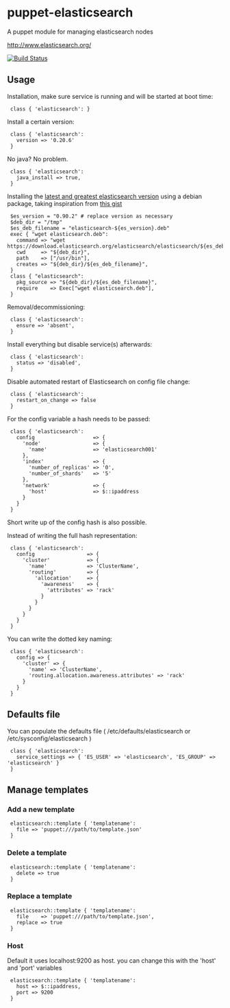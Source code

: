 # puppet-elasticsearch

A puppet module for managing elasticsearch nodes

http://www.elasticsearch.org/

[![Build Status](https://travis-ci.org/electrical/puppet-elasticsearch.png?branch=master)](https://travis-ci.org/electrical/puppet-elasticsearch)

## Usage

Installation, make sure service is running and will be started at boot time:

     class { 'elasticsearch': }

Install a certain version:

     class { 'elasticsearch':
       version => '0.20.6'
     }

No java? No problem.

     class { 'elasticsearch':
	   java_install => true,
	 }

Installing the
[latest and greatest elasticsearch version](http://www.elasticsearch.org/download/)
using a debian package, taking inspiration from
[this gist](https://gist.github.com/wingdspur/2026107)

     $es_version = "0.90.2" # replace version as necessary
     $deb_dir = "/tmp"
     $es_deb_filename = "elasticsearch-${es_version}.deb"
     exec { "wget elasticsearch.deb":
       command => "wget https://download.elasticsearch.org/elasticsearch/elasticsearch/${es_deb_filename}",
       cwd     => "${deb_dir}",
       path    => ["/usr/bin"],
       creates => "${deb_dir}/${es_deb_filename}",
     }
     class { "elasticsearch":
       pkg_source => "${deb_dir}/${es_deb_filename}",
       require    => Exec["wget elasticsearch.deb"],
     }

Removal/decommissioning:

     class { 'elasticsearch':
       ensure => 'absent',
     }

Install everything but disable service(s) afterwards:

     class { 'elasticsearch':
       status => 'disabled',
     }

Disable automated restart of Elasticsearch on config file change:

     class { 'elasticsearch':
       restart_on_change => false
     }

For the config variable a hash needs to be passed:

     class { 'elasticsearch':
       config                   => {
         'node'                 => {
           'name'               => 'elasticsearch001'
         },
         'index'                => {
           'number_of_replicas' => '0',
           'number_of_shards'   => '5'
         },
         'network'              => {
           'host'               => $::ipaddress
         }
       }
     }

Short write up of the config hash is also possible.

Instead of writing the full hash representation:

     class { 'elasticsearch':
       config                 => {
         'cluster'            => {
           'name'             => 'ClusterName',
           'routing'          => {
             'allocation'     => {
               'awareness'    => {
                 'attributes' => 'rack'
               }
             }
           }
         }
       }
     }

You can write the dotted key naming:

     class { 'elasticsearch':
       config => {
         'cluster' => {
           'name' => 'ClusterName',
           'routing.allocation.awareness.attributes' => 'rack'
         }
       }
     }

## Defaults file

You can populate the defaults file ( /etc/defaults/elasticsearch or /etc/sysconfig/elasticsearch )

     class { 'elasticsearch':
       service_settings => { 'ES_USER' => 'elasticsearch', 'ES_GROUP' => 'elasticsearch' }
     }

## Manage templates

### Add a new template

     elasticsearch::template { 'templatename':
       file => 'puppet:///path/to/template.json'
     }

### Delete a template

     elasticsearch::template { 'templatename':
       delete => true
     }

### Replace a template

     elasticsearch::template { 'templatename':
       file    => 'puppet:///path/to/template.json',
       replace => true
     }

### Host

  Default it uses localhost:9200 as host. you can change this with the 'host' and 'port' variables

     elasticsearch::template { 'templatename':
       host => $::ipaddress,
       port => 9200
     }

